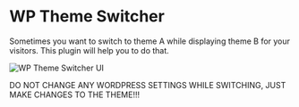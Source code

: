 # WP Theme Switcher

Sometimes you want to switch to theme A while displaying theme B for your visitors. This plugin will help you to do that.

![WP Theme Switcher UI](https://static.wpclevel.com/img/wp-theme-switcher.png)

DO NOT CHANGE ANY WORDPRESS SETTINGS WHILE SWITCHING, JUST MAKE CHANGES TO THE THEME!!!

